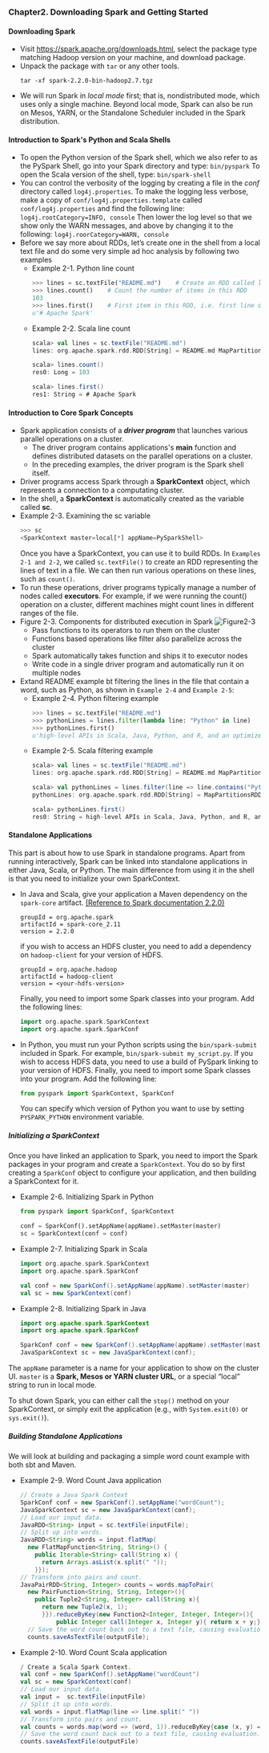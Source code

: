 ### Chapter2. Downloading Spark and Getting Started
#### Downloading Spark
- Visit https://spark.apache.org/downloads.html, select the package type matching Hadoop version on your machine, and download package.
- Unpack the package with `tar` or any other tools.
    ```
    tar -xf spark-2.2.0-bin-hadoop2.7.tgz
    ```
- We will run Spark in *local mode* first; that is, nondistributed mode, which uses only a single machine. Beyond local mode, Spark can also be run on Mesos, YARN, or the Standalone Scheduler included in the Spark distribution.
#### Introduction to Spark's Python and Scala Shells
- To open the Python version of the Spark shell, which we also refer to as the PySpark Shell, go into your Spark directory and type:
`bin/pyspark`
To open the Scala version of the shell, type:
`bin/spark-shell`
- You can control the verbosity of the logging by creating a file in the *conf* directory called `log4j.properties`. To make the logging less verbose, make a copy of `conf/log4j.properties.template` called `conf/log4j.properties` and find the following line:
`log4j.rootCategory=INFO, console`
Then lower the log level so that we show only the WARN messages, and above by changing it to the following:
`log4j.roorCategory=WARN, console`
- Before we say more about RDDs, let’s create one in the shell from a local text file and do some very simple ad hoc analysis by following two examples
    - Example 2-1. Python line count
        ``` Python
        >>> lines = sc.textFile("README.md")    # Create an RDD called lines
        >>> lines.count()    # Count the number of items in this RDD
        103
        >>> lines.first()    # First item in this RDD, i.e. first line of README.md
        u'# Apache Spark'
        ```
    - Example 2-2. Scala line count
        ``` Scala
        scala> val lines = sc.textFile("README.md")
        lines: org.apache.spark.rdd.RDD[String] = README.md MapPartitionsRDD[1] at textFile at <console>:24

        scala> lines.count()
        res0: Long = 103

        scala> lines.first()
        res1: String = # Apache Spark
        ```
#### Introduction to Core Spark Concepts
- Spark application consists of a ***driver program*** that launches various parallel operations on a cluster.
    - The driver program contains applications's **main** function and defines distributed datasets on the parallel operations on a cluster.
    - In the preceding examples, the driver program is the Spark shell itself.
- Driver programs access Spark through a **SparkContext** object, which represents a connection to a computating cluster.
- In the shell, a **SparkContext** is automatically created as the variable called **sc**.
- Example 2-3. Examining the sc variable
    ``` Python
    >>> sc
    <SparkContext master=local[*] appName=PySparkShell>
    ```
    Once you have a SparkContext, you can use it to build RDDs. In `Examples 2-1 and 2-2`, we called `sc.textFile()` to create an RDD representing the lines of text in a file. We can then run various operations on these lines, such as `count()`.
- To run these operations, driver programs typically manage a number of nodes called **executors**. For example, if we were running the count() operation on a cluster, different machines might count lines in different ranges of the file.
- Figure 2-3. Components for distributed execution in Spark
![Figure2-3](./images/Figure2-3.png)
    - Pass functions to its operators to run them on the cluster
    - Functions based operations like filter also parallelize across the cluster
    - Spark automatically takes function and ships it to executor nodes
    - Write code in a single driver program and automatically run it on multiple nodes
- Extand README example bt filtering the lines in the file that contain a word, such as Python, as shown in `Example 2-4` and `Example 2-5`:
    - Example 2-4. Python filtering example
        ``` Python
        >>> lines = sc.textFile("README.md")
        >>> pythonLines = lines.filter(lambda line: "Python" in line)
        >>> pythonLines.first()
        u'high-level APIs in Scala, Java, Python, and R, and an optimized engine that'
        ```
    - Example 2-5. Scala filtering example
        ``` Scala
        scala> val lines = sc.textFile("README.md")
        lines: org.apache.spark.rdd.RDD[String] = README.md MapPartitionsRDD[1] at textFile at <console>:24

        scala> val pythonLines = lines.filter(line => line.contains("Python"))
        pythonLines: org.apache.spark.rdd.RDD[String] = MapPartitionsRDD[2] at filter at <console>:26

        scala> pythonLines.first()
        res0: String = high-level APIs in Scala, Java, Python, and R, and an optimized engine that
        ```

#### Standalone Applications
This part is about how to use Spark in standalone programs. Apart from running interactively, Spark can be linked into standalone applications in either Java, Scala, or Python. The main difference from using it in the shell is that you need to initialize your own SparkContext.

- In Java and Scala, give your application a Maven dependency on the `spark-core` artifact. <u>(Reference to Spark documentation 2.2.0)</u>
    ```
    groupId = org.apache.spark
    artifactId = spark-core_2.11
    version = 2.2.0
    ```
    if you wish to access an HDFS cluster, you need to add a dependency on `hadoop-client` for your version of HDFS.
    ```
    groupId = org.apache.hadoop
    artifactId = hadoop-client
    version = <your-hdfs-version>
    ```
    Finally, you need to import some Spark classes into your program. Add the following lines:
    ``` Scala
    import org.apache.spark.SparkContext
    import org.apache.spark.SparkConf
    ```
- In Python, you must run your Python scripts using the `bin/spark-submit` included in Spark. For example, `bin/spark-submit my_script.py`.
If you wish to access HDFS data, you need to use a build of PySpark linking to your version of HDFS. Finally, you need to import some Spark classes into your program. Add the following line:
    ``` Python
    from pyspark import SparkContext, SparkConf
    ```
    You can specify which version of Python you want to use by setting `PYSPARK_PYTHON` environment variable.
##### Initializing a SparkContext
Once you have linked an application to Spark, you need to import the Spark packages in your program and create a `SparkContext`. You do so by first creating a `SparkConf` object to configure your application, and then building a SparkContext for it.
- Example 2-6. Initializing Spark in Python
    ``` Python
    from pyspark import SparkConf, SparkContext

    conf = SparkConf().setAppName(appName).setMaster(master)
    sc = SparkContext(conf = conf)
    ```
- Example 2-7. Initializing Spark in Scala
    ``` Scala
    import org.apache.spark.SparkContext
    import org.apache.spark.SparkConf

    val conf = new SparkConf().setAppName(appName).setMaster(master)
    val sc = new SparkContext(conf)
    ```
- Example 2-8. Initializing Spark in Java
    ``` Java
    import org.apache.spark.SparkContext
    import org.apache.spark.SparkConf

    SparkConf conf = new SparkConf().setAppName(appName).setMaster(master);
    JavaSparkContext sc = new JavaSparkContext(conf);
    ```
The `appName` parameter is a name for your application to show on the cluster UI. `master` is a **Spark, Mesos or YARN cluster URL**, or a special “local” string to run in local mode.

To shut down Spark, you can either call the `stop()` method on your SparkContext, or simply exit the application (e.g., with `System.exit(0)` or `sys.exit()`).

##### Building Standalone Applications
We will look at building and packaging a simple word count example with both sbt and Maven.
- Example 2-9. Word Count Java application
    ``` Java
    // Create a Java Spark Context
    SparkConf conf = new SparkConf().setAppName("wordCount");
    JavaSparkContext sc = new JavaSparkContext(conf);
    // Load our input data.
    JavaRDD<String> input = sc.textFile(inputFile);
    // Split up into words.
    JavaRDD<String> words = input.flatMap(
      new FlatMapFunction<String, String>() {
        public Iterable<String> call(String x) {
          return Arrays.asList(x.split(" "));
        }});
    // Transform into pairs and count.
    JavaPairRDD<String, Integer> counts = words.mapToPair(
      new PairFunction<String, String, Integer>(){
        public Tuple2<String, Integer> call(String x){
          return new Tuple2(x, 1);
          }}).reduceByKey(new Function2<Integer, Integer, Integer>(){
              public Integer call(Integer x, Integer y){ return x + y;}});
      // Save the word count back out to a text file, causing evaluation.
      counts.saveAsTextFile(outputFile);
    ```
- Example 2-10. Word Count Scala application
    ``` Scala
    / Create a Scala Spark Context.
    val conf = new SparkConf().setAppName("wordCount")
    val sc = new SparkContext(conf)
    // Load our input data.
    val input =  sc.textFile(inputFile)
    // Split it up into words.
    val words = input.flatMap(line => line.split(" "))
    // Transform into pairs and count.
    val counts = words.map(word => (word, 1)).reduceByKey{case (x, y) => x + y}
    // Save the word count back out to a text file, causing evaluation.
    counts.saveAsTextFile(outputFile)
    ```
